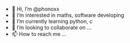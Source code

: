 - 👋 Hi, I’m @phonoxx
- 👀 I’m interested in maths, software developing
- 🌱 I’m currently learning python, c
- 💞️ I’m looking to collaborate on ...
- 📫 How to reach me ...

<!---
phonoxx/phonoxx is a ✨ special ✨ repository because its `README.md` (this file) appears on your GitHub profile.
You can click the Preview link to take a look at your changes.
--->
